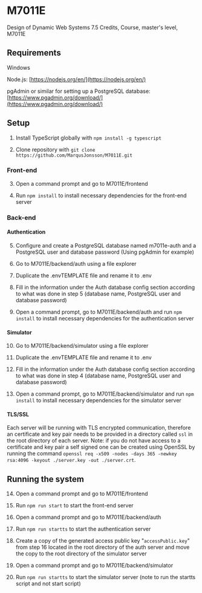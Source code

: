 # M7011E

Design of Dynamic Web Systems 7.5 Credits, Course, master's level, M7011E

## Requirements

Windows

Node.js: [https://nodejs.org/en/](https://nodejs.org/en/)

pgAdmin or similar for setting up a PostgreSQL database: [https://www.pgadmin.org/download/](https://www.pgadmin.org/download/)

## Setup

1. Install TypeScript globally with ``npm install -g typescript``

2. Clone repository with ``git clone https://github.com/MarqusJonsson/M7011E.git ``

### Front-end

3. Open a command prompt and go to M7011E/frontend

4. Run ``npm install`` to install necessary dependencies for the front-end server

### Back-end

#### Authentication

5. Configure and create a PostgreSQL database named m7011e-auth and a PostgreSQL user and database password (Using pgAdmin for example)

6. Go to M7011E/backend/auth using a file explorer

7. Duplicate the .envTEMPLATE file and rename it to .env

8. Fill in the information under the Auth database config section according to what was done in step 5 (database name, PostgreSQL user and database password)

9. Open a command prompt, go to M7011E/backend/auth and run ``npm install`` to install necessary dependencies for the authentication server

#### Simulator

10. Go to M7011E/backend/simulator using a file explorer

11. Duplicate the .envTEMPLATE file and rename it to .env

12. Fill in the information under the Auth database config section according to what was done in step 4 (database name, PostgreSQL user and database password)

13. Open a command prompt, go to M7011E/backend/simulator and run ``npm install`` to install necessary dependencies for the simulator server

#### TLS/SSL 

Each server will be running with TLS encrypted communication, therefore an certificate and key pair needs to be provided in a directory called ``ssl`` in the root directory of each server. Note: if you do not have access to a certificate and key pair a self signed one can be created using OpenSSL by running the command ``openssl req -x509 -nodes -days 365 -newkey rsa:4096 -keyout ./server.key -out ./server.crt``.

## Running the system

14. Open a command prompt and go to M7011E/frontend

15. Run ``npm run start`` to start the front-end server

16. Open a command prompt and go to M7011E/backend/auth

17. Run ``npm run startts`` to start the authentication server

18. Create a copy of the generated access public key "``accessPublic.key``" from step 16 located in the root directory of the auth server and move the copy to the root directory of the simulator server

19. Open a command prompt and go to M7011E/backend/simulator

20. Run ``npm run startts`` to start the simulator server (note to run the startts script and not start script)
